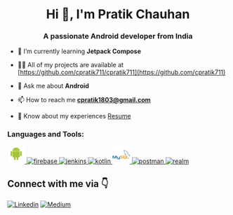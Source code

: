 <h1 align="center">Hi 👋, I'm Pratik Chauhan</h1>
<h3 align="center">A passionate Android developer from India</h3>

- 🌱 I’m currently learning **Jetpack Compose**

- 👨‍💻 All of my projects are available at [https://github.com/cpratik711/cpratik711](https://github.com/cpratik711)

- 💬 Ask me about **Android**

- 📫 How to reach me **cpratik1803@gmail.com**

- 📄 Know about my experiences [Resume](https://docs.google.com/document/d/14iQWrYekul2uyvu8tRz91RtvCwYgR1u44K8Z8Rq-450/edit)


<h3 align="left">Languages and Tools:</h3>
<p align="left"> <a href="https://developer.android.com" target="_blank"> <img src="https://raw.githubusercontent.com/devicons/devicon/master/icons/android/android-original-wordmark.svg" alt="android" width="40" height="40"/> </a> <a href="https://firebase.google.com/" target="_blank"> <img src="https://www.vectorlogo.zone/logos/firebase/firebase-icon.svg" alt="firebase" width="40" height="40"/> </a> <a href="https://www.jenkins.io" target="_blank"> <img src="https://www.vectorlogo.zone/logos/jenkins/jenkins-icon.svg" alt="jenkins" width="40" height="40"/> </a> <a href="https://kotlinlang.org" target="_blank"> <img src="https://www.vectorlogo.zone/logos/kotlinlang/kotlinlang-icon.svg" alt="kotlin" width="40" height="40"/> </a> <a href="https://www.mysql.com/" target="_blank"> <img src="https://raw.githubusercontent.com/devicons/devicon/master/icons/mysql/mysql-original-wordmark.svg" alt="mysql" width="40" height="40"/> </a> <a href="https://postman.com" target="_blank"> <img src="https://www.vectorlogo.zone/logos/getpostman/getpostman-icon.svg" alt="postman" width="40" height="40"/> </a> <a href="https://realm.io/" target="_blank"> <img src="https://raw.githubusercontent.com/bestofjs/bestofjs-webui/8665e8c267a0215f3159df28b33c365198101df5/public/logos/realm.svg" alt="realm" width="40" height="40"/> </a> </p>



## Connect with me via 👇

[![Linkedin](https://img.shields.io/badge/LinkedIn-blue.svg?style=for-the-badge&logo=linkedin)](linkedin.com/in/pratikchauhan11)
[![Medium](https://img.shields.io/badge/Medium-black.svg?style=for-the-badge&logo=medium)](https://pratikchauhan11.medium.com)
